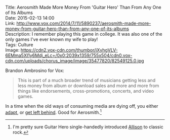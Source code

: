 Title: Aerosmith Made More Money From 'Guitar Hero' Than From Any One of Its Albums  
Date: 2015-02-13 14:00  
Link: http://www.vox.com/2014/7/11/5890237/aerosmith-made-more-money-from-guitar-hero-than-from-any-one-of-its-albums  
Description: I remember playing this game in college. It was also one of the only games I've ever known my wife to play!  
Tags: Culture  
Image: https://cdn2.vox-cdn.com/thumbor/iXyhgVLV-6EMma5XI1y6Mdj_eLc=/0x0:2039x1359/755x504/cdn0.vox-cdn.com/uploads/chorus_image/image/35477820/82549125.0.jpg  

Brandon Ambrosino for Vox:

> This is part of a much broader trend of musicians getting less and less money from album or download sales and more and more from things like endorsements, cross-promotions, concerts, and video games.

In a time when the old ways of consuming media are dying off, you either [adapt][aboveavalon], or [get left behind][mashable]. Good for Aerosmith.[^ae]

[^ae]: I'm pretty sure Guitar Hero single-handedly introduced [Allison][twitter] to classic rock.

[aboveavalon]: http://www.aboveavalon.com/notes/2015/2/5/apples-new-music-strategy "Above Avalon: 'Apple's New Music Strategy'"
[mashable]: http://mashable.com/2012/07/24/music-sales-decline/ "Mashable: 'Music Sales Decline'"
[twitter]: http://www.twitter.com/venusautumn "Allison on Twitter"